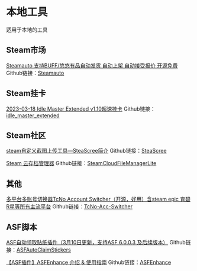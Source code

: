 # 本地工具

适用于本地的工具

## Steam市场

[Steamauto 支持BUFF/悠悠有品自动发货 自动上架 自动接受报价 开源免费](https://keylol.com/t889432-1-1)
Github链接：[Steamauto](https://github.com/jiajiaxd/Steamauto)

## Steam挂卡

[2023-03-18 Idle Master Extended v1.10超速挂卡](https://keylol.com/t464477-1-1)
Github链接：[idle_master_extended](https://github.com/JonasNilson/idle_master_extended/)

## Steam社区

[steam自定义截图上传工具—SteaScree简介](https://keylol.com/t800280-1-1)
Github链接：[SteaScree](https://github.com/awthwathje/SteaScree)

[Steam 云存档管理器](https://keylol.com/t816541-1-1)
Github链接：[SteamCloudFileManagerLite](https://github.com/GMMan/SteamCloudFileManagerLite/)

## 其他

[多平台多账号切换器TcNo Account Switcher（开源，好用）含steam epic 育碧 R星等所有主流平台](https://keylol.com/t901620-1-1)
Github链接：[TcNo-Acc-Switcher](https://github.com/TCNOco/TcNo-Acc-Switcher)

## ASF脚本

[ASF自动领取贴纸插件（3月10日更新，支持ASF 6.0.0.3 及后续版本）](https://keylol.com/t928966-1-1)
Github链接：[ASFAutoClaimStickers](https://github.com/DevSplash/ASFAutoClaimStickers)

[【ASF插件】ASFEnhance 介绍 & 使用指南](https://keylol.com/t804841-1-1)
Github链接：[ASFEnhance](https://github.com/chr233/ASFEnhance)
